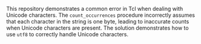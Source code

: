This repository demonstrates a common error in Tcl when dealing with Unicode characters. The `count_occurrences` procedure incorrectly assumes that each character in the string is one byte, leading to inaccurate counts when Unicode characters are present.  The solution demonstrates how to use `utf8` to correctly handle Unicode characters.